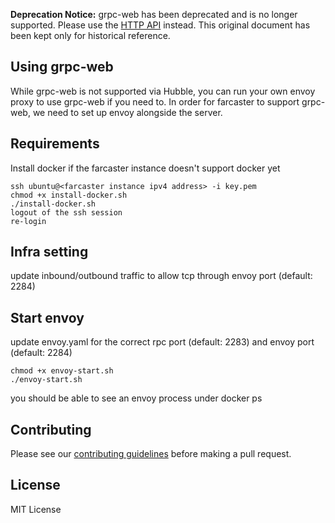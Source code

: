 
**Deprecation Notice:**
grpc-web has been deprecated and is no longer supported. Please use the [HTTP API](https://www.thehubble.xyz/docs/httpapi/httpapi.html) instead. This original document has been kept only for historical reference.


## Using grpc-web
While grpc-web is not supported via Hubble, you can run your own envoy proxy to use grpc-web if you need to. 
In order for farcaster to support grpc-web, we need to set up envoy alongside the server.

## Requirements

Install docker if the farcaster instance doesn't support docker yet

```
ssh ubuntu@<farcaster instance ipv4 address> -i key.pem
chmod +x install-docker.sh
./install-docker.sh
logout of the ssh session
re-login
```

## Infra setting
update inbound/outbound traffic to allow tcp through envoy port (default: 2284)

## Start envoy
update envoy.yaml for the correct rpc port (default: 2283) and envoy port (default: 2284)

```
chmod +x envoy-start.sh
./envoy-start.sh
```

you should be able to see an envoy process under docker ps

## Contributing

Please see our [contributing guidelines](https://github.com/farcasterxyz/hubble/blob/main/CONTRIBUTING.md) before making a pull request.

## License

MIT License
